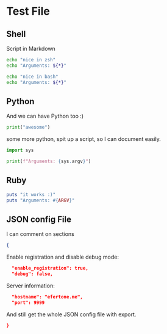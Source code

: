 # Test File

## Shell

Script in Markdown

```zsh
echo "nice in zsh"
echo "Arguments: ${*}"
```

```bash
echo "nice in bash"
echo "Arguments: ${*}"
```

## Python

And we can have Python too :)

```python
print("awesome")
```

some more python, spit up a script, so I can document easily.

```python
import sys

print(f"Arguments: {sys.argv}")
```

## Ruby

```ruby
puts "it works :)"
puts "Arguments: #{ARGV}"
```

## JSON config File

I can comment on sections
```json
{
```

Enable registration and disable debug mode:

```json
  "enable_registration": true,
  "debug": false,
```

Server information:

```json
  "hostname": "efertone.me",
  "port": 9999
```

And still get the whole JSON config file with export.
```json
}
```
